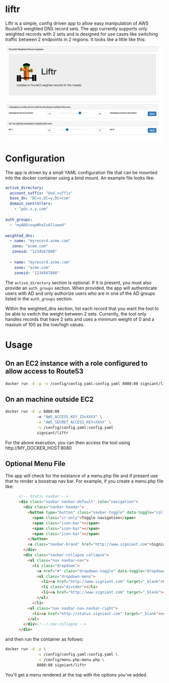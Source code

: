 # liftr
Liftr is a simple, config driven app to allow easy manipulation of AWS Route53 weighted DNS record sets.  The app currently supports only weighted records with 2 sets and is designed for use cases like switching traffic between 2 endpoints in 2 regions.  It looks like a little like this:

![Sample Screen](https://raw.githubusercontent.com/Signiant/liftr/master/images/liftr-screen.jpg)

# Configuration
The app is driven by a small YAML configuration file that can be mounted into the docker container using a bind mount.  An example file looks like:

```YAML
active_directory:
  account_suffix: "@ad.suffix"
  base_dn: "DC=x,DC=y,DC=com"
  domain_controllers:
    - "pdc.x.y.com"

auth_groups:
  - "myADGroupWhoIsAllowed"

weighted_dns:
  - name: "myrecord.acme.com"
   zone: "acme.com"
   zoneid: "1234567890"

  - name: "myrecord.acme.com"
    zone: "acme.com"
    zoneid: "1234567890"
```
The `active_directory` section is optional.  If it is present, you must also provide an `auth_groups` section.  When provided, the app will authenticate users with AD and only authorize users who are in one of the AD groups listed in the `auth_groups` section.

Within the weighted_dns section, list each record that you want the tool to be able to switch the weight between 2 sets.  Currently, the tool only handles records that have 2 sets and uses a minimum weight of 0 and a maxium of 100 as the low/high values.

# Usage
## On an EC2 instance with a role configured to allow access to Route53
```bash
docker run -d -p -v /config/config.yaml:config.yaml 8080:80 signiant/liftr
```
## On an machine outside EC2
```bash
docker run -d -p 8080:80
              -e "AWS_ACCESS_KEY_ID=XXXX" \
              -e "AWS_SECRET_ACCESS_KEY=XXXX" \
              -v /config/config.yaml:config.yaml
              signiant/liftr
```
For the above execution, you can then access the tool using http://MY_DOCKER_HOST:8080

## Optional Menu File

The app will check for the existance of a menu.php file and if present use that to render a boostrap nav bar.  For example, if you create a menu.php file like:

```HTML
      <!-- Static navbar -->
      <div class="navbar navbar-default" role="navigation">
        <div class="navbar-header">
          <button type="button" class="navbar-toggle" data-toggle="collapse" data-target=".navbar-collapse">
            <span class="sr-only">Toggle navigation</span>
            <span class="icon-bar"></span>
            <span class="icon-bar"></span>
            <span class="icon-bar"></span>
          </button>
          <a class="navbar-brand" href="http://www.signiant.com">Signiant DevOps</a>
        </div>
        <div class="navbar-collapse collapse">
          <ul class="nav navbar-nav">
            <li class="dropdown">
              <a href="#" class="dropdown-toggle" data-toggle="dropdown"><span class="glyphicon glyphicon-wrench"></span> Dropdown 1 <b class="caret"></b></a>
              <ul class="dropdown-menu">
                <li><a href="http://www.signiant.com" target="_blank">Signiant 1</a></li>
                <li class="divider"></li>
                <li><a href="http://www.signiant.com" target="_blank"><span class="glyphicon glyphicon-cloud"></span> Signiant 2</a></li>
              </ul>
            </li>
          <ul class="nav navbar-nav navbar-right">
            <li><a href="http://status.signiant.com" target="_blank"><span class="glyphicon glyphicon-ok-sign"></span> Signiant Services Status</a></li>
          </ul>
        </div><!--/.nav-collapse -->
      </div>
```

and then run the container as follows:

```bash
docker run -d -p \
              -v /config/config.yaml:config.yaml \
              -v /config/menu.php:menu.php \
              8080:80 signiant/liftr
```
You'll get a menu rendered at the top with the options you've added.
